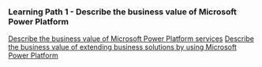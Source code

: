 ### Learning Path 1 - Describe the business value of Microsoft Power Platform

[Describe the business value of Microsoft Power Platform services](https://learn.microsoft.com/en-gb/training/modules/describe-business-value-microsoft-power-platform-services/)
[Describe the business value of extending business solutions by using Microsoft Power Platform](https://learn.microsoft.com/en-gb/training/modules/describe-business-value-extend-business-solutions-microsoft-power-platform/)